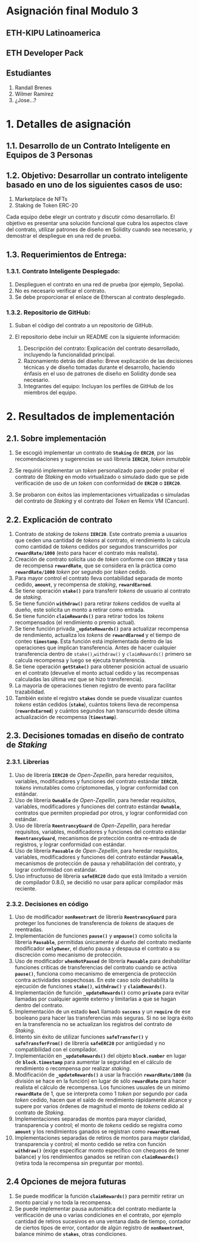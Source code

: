 
#  Asignación final Modulo 3
## ETH-KIPU Latinoamerica
## ETH Developer Pack 

## Estudiantes

1. Randall Brenes
2. Wilmer Ramírez
3. ¿Jose...?

# 1. Detalles de asignación

## 1.1. Desarrollo de un Contrato Inteligente en Equipos de 3 Personas

## 1.2. Objetivo: Desarrollar un contrato inteligente basado en uno de los siguientes casos de uso:

1. Marketplace de NFTs
2. Staking de Token ERC-20

Cada equipo debe elegir un contrato y discutir cómo desarrollarlo. El objetivo es presentar una solución funcional que cubra los aspectos clave del contrato, utilizar patrones de diseño en Solidity cuando sea necesario, y demostrar el despliegue en una red de prueba.

## 1.3. Requerimientos de Entrega:

### 1.3.1. Contrato Inteligente Desplegado:

1. Desplieguen el contrato en una red de prueba (por ejemplo, Sepolia).
2. No es necesario verificar el contrato.
3. Se debe proporcionar el enlace de Etherscan al contrato desplegado.

### 1.3.2. Repositorio de GitHub:

1. Suban el código del contrato a un repositorio de GitHub.
2. El repositorio debe incluir un README con la siguiente información:

    1. Descripción del contrato: Explicación del contrato desarrollado, incluyendo la funcionalidad principal.
    2. Razonamiento detrás del diseño: Breve explicación de las decisiones técnicas y de diseño tomadas durante el desarrollo, haciendo énfasis en el uso de patrones de diseño en Solidity donde sea necesario.
    3. Integrantes del equipo: Incluyan los perfiles de GitHub de los miembros del equipo.

# 2. Resultados de implementación

## 2.1. Sobre implementación

1. Se escogió implementar un contrato de **`Staking`** de **`ERC20`**, por las recomendaciones y sugerencias se usó librería **`IERC20`**, _token inmutable_
2. Se requirió implementar un _token_ personalizado para poder probar el contrato de _Staking_ en modo virtualizado o simulado dado que se pide verificación de uso de un _token_ con conformidad de **`ERC20`** o **`IERC20`**.

3. Se probaron con éxitos las implementaciones virtualizadas o simuladas del contrato de _Staking_ y el contrato del _Token_ en Remix VM (Cancun).

## 2.2. Explicación de contrato

1. Contrato de _staking_ de _tokens_ **`IERC20`**. Este contrato premia a usuarios que ceden una cantidad de _tokens_ al contrato, el rendimiento lo calcula como cantidad de _tokens_ cedidos por segundos transcurridos por **`rewardRate/1000`** (esto para hacer el contrato más realista). 
2. Creación de contrato solicita uso de _token_ conforme con **`IERC20`** y tasa de recompensa **`rewardRate`**, que se considera en la práctica como **`rewardRate/1000`** _token_ por segundo por _token_ cedido.
3. Para mayor control el contrato lleva contabilidad separada de monto cedido, **`amount`**, y recompensa de _staking_, **`rewardEarned`**.
4. Se tiene operación **`stake()`** para transferir _tokens_ de usuario al contrato de _staking_.
5. Se tiene función **`withdraw()`** para retirar _tokens_ cedidos de vuelta al dueño, este solicita un monto a retirar como entrada.
5. Se tiene función **`claimRewards()`** para retirar todos los _tokens_ recompensados (el rendimiento o premio actual).
6. Se tiene función privada **`_updateRewards()`** para actualizar recompensa de rendimiento, actualiza los _tokens_ de **`rewardEarned`** y el tiempo de conteo **`timestamp`**. Esta función está implementada dentro de las operaciones que implican transferencia. Antes de hacer cualquier transferencia dentro de `stake()`,`withdraw()` y `claimRewards()` primero se calcula recompensa y luego se ejecuta transferencia.
7. Se tiene operación **`getStake()`** para obtener posición actual de usuario en el contrato (devuelve el monto actual cedido y las recompensas calculadas las última vez que se hizo transferencia).
8. La mayoría de operaciones tienen registro de evento para facilitar trazabilidad.
9. También existe el registro **`stakes`** donde se puede visualizar cuantos _tokens_ están cedidos (**`stake`**), cuántos tokens lleva de recompensa (**`rewardsEarned`**) y cuántos segundos han transcurrido desde última actualización de recompensa (**`timestamp`**). 

## 2.3. Decisiones tomadas en diseño de contrato de _Staking_

### 2.3.1. Librerias

1. Uso  de librería **`IERC20`** de _Open-Zepellin_, para heredar requisitos, variables, modificadores y funciones del contrato estándar  **`IERC20`**, _tokens_ inmutables como criptomonedas, y lograr conformidad con estándar. 
2. Uso  de librería **`Ownable`** de _Open-Zepellin_, para heredar requisitos, variables, modificadores y funciones del contrato estándar  **`Ownable`**, contratos que permiten propiedad por otros,  y lograr conformidad con estándar. 
3. Uso  de librería **`ReentrancyGuard`** de _Open-Zepellin_, para heredar requisitos, variables, modificadores y funciones del contrato estándar  **`ReentrancyGuard`**, mecanismos de protección contra re-entrada de registros, y lograr conformidad con estándar.
4. Uso  de librería **`Pausable`** de _Open-Zepellin_, para heredar requisitos, variables, modificadores y funciones del contrato estándar  **`Pausable`**, mecanismos de protección de pausa y rehabilitación del contrato, y lograr conformidad con estándar.
5. Uso infructuoso de librería **`safeERC20`** dado que está limitado a versión de compilador 0.8.0, se decidió no usar para aplicar compilador más reciente. 

### 2.3.2. Decisiones en código

1. Uso de modificador **`nonReentrant`** de librería  **`ReentrancyGuard`** para proteger los funciones de transferencia de _tokens_ de ataques de reentradas.
2. Implementación de funciones **`pause()`** y **`unpause()`** como solicita la librería  **`Pausable`**, permitidas únicamente al dueño del contrato mediante modificador **`onlyOwner`**, el dueño pausa y despausa el contrato a su discreción como mecanismo de protección.
3. Uso de modificador **`whenNotPaused`** de librería  **`Pausable`** para deshabilitar funciones críticas de transferencias del contrato cuando se activa **`pause()`**, funciona como mecanismo de emergencia de protección contra actividades sospechosas. En este caso solo deshabilita la ejecución de funciones **`stake()`**, **`withdraw()`** y **`claimRewards()`**.
4. Implementación de función **`_updateRewards()`** como **`private`** para evitar llamadas por cualquier agente externo y limitarlas a que se hagan dentro del contrato.
5. Implementación de un estado **`bool`** llamado **`success`** y un **`require`** de ese booleano para hacer las transferencias más seguras. Si no se logra éxito en la transferencia no se actualizan los registros del contrato de _Staking_.
6. Intento sin éxito de utilizar funciones **`safeTransfer()`** y **`safeTransferFrom()`** de librería **`safeERC20`** por antigüedad y no compatibilidad con el compilador.
7. Implementación en **`_updateRewards()`** del objeto **`block.number`** en lugar de **`block.timestamp`** para aumentar la seguridad en el cálculo de rendimiento o recompensa por realizar _staking_. 
8. Modificación de **`_updateRewards()`** a usar la fracción **`rewardRate/1000`** (la división se hace en la función) en lugar de sólo **`rewardRate`** para hacer realista el cálculo de recompensa. Los funciones usuales de un mínimo **`rewardRate`** de 1, que se interpreta como 1 _token_ por segundo por cada _token_ cedido, hacen que  el saldo de rendimiento rápidamente alcance y supere por varios órdenes de magnitud el monto de _tokens_ cedido al contrato de _Staking_.
9. Implementaciones separadas de montos para mayor claridad, transparencia y control; el monto de _tokens_ cedido se registra como **`amount`** y los rendimientos ganados se registran como **`rewardEarned`**. 
10. Implementaciones separadas de retiros de montos para mayor claridad, transparencia y control; el monto cedido se retira con función **`withdraw()`** (exige especificar monto específico con chequeos de tener balance) y los rendimientos ganados se retiran con **`claimRewards()`** (retira toda la recompensa sin preguntar por monto).

## 2.4 Opciones de mejora futuras

1. Se puede modificar la función **`claimRewards()`** para permitir retirar un monto parcial y no toda la recompensa.
2. Se puede implementar pausa automática del contrato mediante la verificación de una o varias condiciones en el contrato, por ejemplo cantidad de retiros sucesivos en una ventana dada de tiempo, contador de ciertos tipos de error, contador de algún registro de **`nonReentrant`**, balance mínimo de **`stakes`**, otras condiciones.

